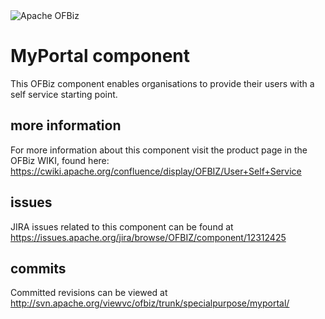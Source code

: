 <img src="http://ofbiz.apache.org/images/logo.png" alt="Apache OFBiz" />

# MyPortal component
This OFBiz component enables organisations to provide their users with a 
self service starting point.

## more information
For more information about this component visit the product page in the OFBiz 
WIKI, found here:
https://cwiki.apache.org/confluence/display/OFBIZ/User+Self+Service

## issues
JIRA issues related to this component can be found at 
https://issues.apache.org/jira/browse/OFBIZ/component/12312425

## commits
Committed revisions can be viewed at 
http://svn.apache.org/viewvc/ofbiz/trunk/specialpurpose/myportal/
